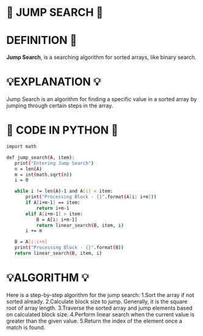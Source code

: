 # 🐚 JUMP SEARCH 🐚

# DEFINITION 🥇
**Jump Search**, is a searching algorithm for sorted arrays, like binary search.

# 💡EXPLANATION 💡

Jump Search is an algorithm for finding a specific value in a sorted array by jumping through certain steps in the array.

#  📖 CODE IN PYTHON 📖

 ```bash
import math

def jump_search(A, item):
    print("Entering Jump Search")
    n = len(A)                          
    m = int(math.sqrt(n))               
    i = 0                              

    while i != len(A)-1 and A[i] < item:
        print("Processing Block - {}".format(A[i: i+m]))
        if A[i+m-1] == item:            
            return i+m-1
        elif A[i+m-1] > item:           
            B = A[i: i+m-1]
            return linear_search(B, item, i)
        i += m

    B = A[i:i+m]                      
    print("Processing Block - {}".format(B))
    return linear_search(B, item, i)

 ```


# 💡ALGORITHM 💡

Here is a step-by-step algorithm for the jump search:
1.Sort the array if not sorted already.
2.Calculate block size to jump. Generally, it is the square root of array length.
3.Traverse the sorted array and jump elements based on calculated block size.
4.Perform linear search when the current value is greater than the given value.
5.Return the index of the element once a match is found.